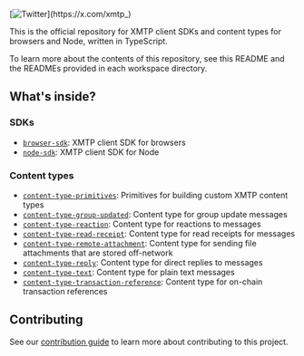 [![Twitter](https://img.shields.io/twitter/follow/xmtp_)](https://x.com/xmtp_)

This is the official repository for XMTP client SDKs and content types for browsers and Node, written in TypeScript.

To learn more about the contents of this repository, see this README and the READMEs provided in each workspace directory.

## What's inside?

### SDKs

- [`browser-sdk`](sdks/browser-sdk): XMTP client SDK for browsers
- [`node-sdk`](sdks/node-sdk): XMTP client SDK for Node

### Content types

- [`content-type-primitives`](content-types/content-type-primitives): Primitives for building custom XMTP content types
- [`content-type-group-updated`](content-types/content-type-group-updated): Content type for group update messages
- [`content-type-reaction`](content-types/content-type-reaction): Content type for reactions to messages
- [`content-type-read-receipt`](content-types/content-type-read-receipt): Content type for read receipts for messages
- [`content-type-remote-attachment`](content-types/content-type-remote-attachment): Content type for sending file attachments that are stored off-network
- [`content-type-reply`](content-types/content-type-reply): Content type for direct replies to messages
- [`content-type-text`](content-types/content-type-text): Content type for plain text messages
- [`content-type-transaction-reference`](content-types/content-type-transaction-reference): Content type for on-chain transaction references

## Contributing

See our [contribution guide](./CONTRIBUTING.md) to learn more about contributing to this project.
